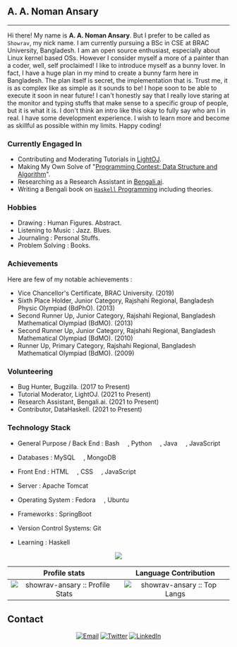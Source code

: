 ## A. A. Noman Ansary ##

---
Hi there! My name is __A. A. Noman Ansary__. But I prefer to be called as `Showrav`, my nick name. I am currently pursuing a BSc in CSE at BRAC University, Bangladesh. I am an open source enthusiast, especially about Linux kernel based OSs. However I consider myself a more of a painter than a coder, well, self proclaimed! I like to introduce myself as a bunny lover. In fact, I have a huge plan in my mind to create a bunny farm here in Bangladesh. The plan itself is secret, the implementation that is. Trust me, it is as complex like as simple as it sounds to be! I hope soon to be able to execute it soon in near future! I can't honestly say that I really love staring at the monitor and typing stuffs that make sense to a specific group of people, but it is what it is. I don't think an intro like this okay to fully say who am I in real. I have some development experience. I wish to learn more and become as skillful as possible within my limits. Happy coding!

### Currently Engaged In ###

- Contributing and Moderating Tutorials in [LightOJ](https://github.com/lightoj-dev/problem-tutorials "LightOJ").
- Making My Own Solve of "[Programming Contest: Data Structure and Algorithm](https://github.com/showrav-ansary/Programming-Contest-Data-Structure-and-Algorithm-by-Md.-Mahbubul-Hasan "Programming Contest: Data Structure and Algorithm by Md. Mahbubul Hasan")".
- Researching as a Research Assistant in [Bengali.ai](https://bengali.ai/ "Bengali.ai").
- Writing a Bengali book on [`Haskell` Programming](https://github.com/showrav-ansary/Haskell-Programming-in-Bengali) including theories.

### Hobbies ###

- Drawing : Human Figures. Abstract.
- Listening to Music : Jazz. Blues.
- Journaling : Personal Stuffs.
- Problem Solving : Books.

### Achievements ###

Here are few of my notable achievements :

- Vice Chancellor's Certificate, BRAC University. (2019)
- Sixth Place Holder, Junior Category, Rajshahi Regional, Bangladesh Physic Olympiad (BdPhO). (2013)
- Second Runner Up, Junior Category, Rajshahi Regional, Bangladesh Mathematical Olympiad (BdMO). (2013)
- Second Runner Up, Junior Category, Rajshahi Regional, Bangladesh Mathematical Olympiad (BdMO). (2010)
- Runner Up, Primary Category, Rajshahi Regional, Bangladesh Mathematical Olympiad (BdMO). (2009)

### Volunteering ###

- Bug Hunter, Bugzilla. (2017 to Present)
- Tutorial Moderator, LightOJ. (2021 to Present)
- Research Assistant, Bengali.ai. (2021 to Present)
- Contributor, DataHaskell. (2021 to Present)

### Technology Stack ###

- General Purpose / Back End :
   Bash <img src="https://github.com/tomchen/stack-icons/blob/master/logos/bash.svg" width="15" height="15">,
   Python <img src="https://github.com/tomchen/stack-icons/blob/master/logos/python.svg" width="15" height="15">,
   Java <img src="https://github.com/tomchen/stack-icons/blob/master/logos/java.svg" width="15" height="15">,
   JavaScript <img src="https://github.com/tomchen/stack-icons/blob/master/logos/javascript.svg" width="15" height="15">

- Databases :
   MySQL <img src="https://github.com/tomchen/stack-icons/blob/master/logos/mysql.svg" height="15">,
   MongoDB <img src="https://github.com/get-icon/geticon/blob/master/icons/mongodb.svg" height="15">
  
- Front End :
  HTML <img src="https://github.com/tomchen/stack-icons/blob/master/logos/html-5.svg" height="15">,
  CSS <img src="https://github.com/tomchen/stack-icons/blob/master/logos/css-3_official.svg" height="15">,
  JavaScript <img src="https://github.com/tomchen/stack-icons/blob/master/logos/javascript.svg" height="15">
  
- Server :
   Apache Tomcat <img src="https://github.com/get-icon/geticon/blob/master/icons/tomcat.svg" height="15">

- Operating System :
   Fedora <img src="https://github.com/tomchen/stack-icons/blob/master/logos/fedora.svg" height="15">,
   Ubuntu <img src="https://github.com/get-icon/geticon/blob/master/icons/ubuntu.svg" height="15">

- Frameworks :
   SpringBoot <img src="https://github.com/get-icon/geticon/blob/master/icons/spring.svg" height="15">

- Version Control Systems:
   Git <img src="https://github.com/get-icon/geticon/blob/master/icons/git.svg" height="15">
  
- Learning :
   Haskell <img src="https://github.com/tomchen/stack-icons/blob/master/logos/haskell-icon.svg" height="15">
  
<p align="center"><img src ="https://gpvc.arturio.dev/showrav-ansary"></p>

Profile stats              |  Language Contribution
:-------------------------:|:-------------------------:
![showrav-ansary :: Profile Stats](https://github-readme-stats.vercel.app/api?username=showrav-ansary&show_icons=true&theme=dark) | ![showrav-ansary :: Top Langs](https://github-readme-stats.vercel.app/api/top-langs/?username=showrav-ansary&langs_count=5&theme=tokyonight&layout=compact&hide=html)

## Contact ##

<p align="center">
<a href="mailto:showrav.ansary.bd@gmail.com"><img alt="Email" src="https://img.shields.io/badge/Gmail-showrav.ansary.bd@gmail.com-red?style=flat&logo=gmail"></a>
<a href="https://twitter.com/ansary_showrav"><img alt="Twitter" src="https://img.shields.io/badge/Twitter-A._A._Noman_Ansary-blue?style=flat&logo=twitter"></a>
<a href="https://www.linkedin.com/in/showrav-ansary/"><img alt="LinkedIn" src="https://img.shields.io/badge/LinkedIn-A._A._Noman_Ansary-blue?style=flat&logo=linkedin"></a>
</p>

<!--
**showrav-ansary/showrav-ansary** is a ✨ _special_ ✨ repository because its `README.md` (this file) appears on your GitHub profile.

Here are some ideas to get you started:

- 🔭 I’m currently working on ...
- 🌱 I’m currently learning ...
- 👯 I’m looking to collaborate on ...
- 🤔 I’m looking for help with ...
- 💬 Ask me about ...
- 📫 How to reach me: ...
- 😄 Pronouns: ...
- ⚡ Fun fact: ...
-->
